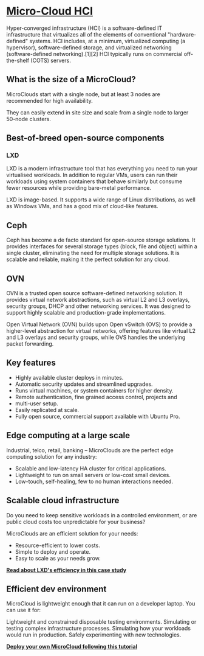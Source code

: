# **[Micro-Cloud HCI](https://canonical.com/microcloud)**

Hyper-converged infrastructure (HCI) is a software-defined IT infrastructure that virtualizes all of the elements of conventional "hardware-defined" systems. HCI includes, at a minimum, virtualized computing (a hypervisor), software-defined storage, and virtualized networking (software-defined networking).[1][2] HCI typically runs on commercial off-the-shelf (COTS) servers.

## What is the size of a MicroCloud?

MicroClouds start with a single node, but at least 3 nodes are recommended for high availability.

They can easily extend in site size and scale from a single node to larger 50-node clusters.

## Best-of-breed open-source components

### LXD

LXD is a modern infrastructure tool that has everything you need to run your virtualised workloads. In addition to regular VMs, users can run their workloads using system containers that behave similarly but consume fewer resources while providing bare-metal performance.

LXD is image-based. It supports a wide range of Linux distributions, as well as Windows VMs, and has a good mix of cloud-like features.

## Ceph

Ceph has become a de facto standard for open-source storage solutions. It provides interfaces for several storage types (block, file and object) within a single cluster, eliminating the need for multiple storage solutions. It is scalable and reliable, making it the perfect solution for any cloud.

## OVN

OVN is a trusted open source software-defined networking solution. It provides virtual network abstractions, such as virtual L2 and L3 overlays, security groups, DHCP and other networking services. It was designed to support highly scalable and production-grade implementations.

Open Virtual Network (OVN) builds upon Open vSwitch (OVS) to provide a higher-level abstraction for virtual networks, offering features like virtual L2 and L3 overlays and security groups, while OVS handles the underlying packet forwarding.

## Key features

- Highly available cluster deploys in minutes.
- Automatic security updates and streamlined upgrades.
- Runs virtual machines, or system containers for higher density.
- Remote authentication, fine grained access control, projects and
- multi-user setup.
- Easily replicated at scale.
- Fully open source, commercial support available with Ubuntu Pro.

## Edge computing at a large scale

Industrial, telco, retail, banking – MicroClouds are the perfect edge computing solution for any industry:

- Scalable and low-latency HA cluster for critical applications.
- Lightweight to run on small servers or low-cost small devices.
- Low-touch, self-healing, few to no human interactions needed.

## Scalable cloud infrastructure

Do you need to keep sensitive workloads in a controlled environment, or are public cloud costs too unpredictable for your business?

MicroClouds are an efficient solution for your needs:

- Resource-efficient to lower costs.
- Simple to deploy and operate.
- Easy to scale as your needs grow.

**[Read about LXD's efficiency in this case study](https://ubuntu.com/engage/hypervisor-to-lxd-case-study?_gl=1*71vhvt*_gcl_au*MTI1MTU0NjkwNS4xNzQxMDk5MzI4)**

## Efficient dev environment

MicroCloud is lightweight enough that it can run on a developer laptop.
You can use it for:

Lightweight and constrained disposable testing environments.
Simulating or testing complex infrastructure processes.
Simulating how your workloads would run in production.
Safely experimenting with new technologies.

**[Deploy your own MicroCloud following this tutorial](https://canonical-microcloud.readthedocs-hosted.com/en/stable/microcloud/tutorial/get_started/)**
